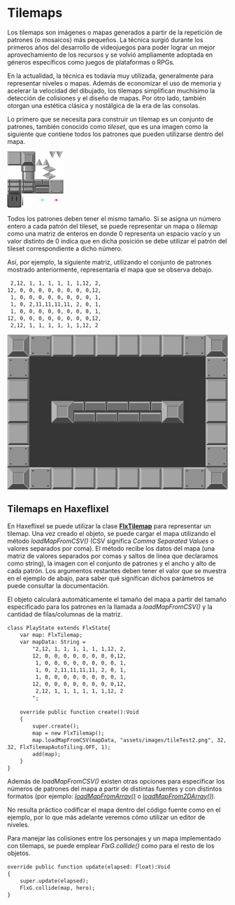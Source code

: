 # Tilemaps

Los tilemaps son imágenes o mapas generados a partir de la repetición de patrones (o mosaicos) más pequeños. La técnica surgió durante los primeros años del desarrollo de videojuegos para poder lograr un mejor aprovechamiento de los recursos y se volvió ampliamente adoptada en géneros específicos como juegos de plataformas o RPGs.

En la actualidad, la técnica es todavía muy utilizada, generalmente para representar niveles o mapas. Además de economizar el uso de memoria y acelerar la velocidad del dibujado, los tilemaps simplifican muchísimo la detección de colisiones y el diseño de mapas. Por otro lado, también otorgan una estética clásica y nostálgica de la era de las consolas.

Lo primero que se necesita para construir un tilemap es un conjunto de patrones, también conocido como *tileset*, que es una imagen como la siguiente que contiene todos los patrones que pueden utilizarse dentro del mapa.

![](https://raw.githubusercontent.com/pabab/pvj2_fichunl_new/master/apuntes/assets/img/tileTest2.png)

Todos los patrones deben tener el mismo tamaño. Si se asigna un número entero a cada patrón del tileset, se puede representar un mapa o *tilemap* como una matriz de enteros en donde 0 representa un espacio vacío y un valor distinto de 0 indica que en dicha posición se debe utilizar el patrón del tileset correspondiente a dicho número.

Así, por ejemplo, la siguiente matriz, utilizando el conjunto de patrones mostrado anteriormente, representaría el mapa que se observa debajo.

```
 2,12, 1, 1, 1, 1, 1, 1,12, 2,
12, 0, 0, 0, 0, 0, 0, 0, 0,12,
 1, 0, 0, 0, 0, 0, 0, 0, 0, 1,
 1, 0, 2,11,11,11,11, 2, 0, 1,
 1, 0, 0, 0, 0, 0, 0, 0, 0, 1,
12, 0, 0, 0, 0, 0, 0, 0, 0,12,
 2,12, 1, 1, 1, 1, 1, 1,12, 2
```

![](https://raw.githubusercontent.com/pabab/pvj2_fichunl_new/master/apuntes/assets/img/simple_tilemap.png)


## Tilemaps en Haxeflixel

En Haxeflixel se puede utilizar la clase [**FlxTilemap**](http://api.haxeflixel.com/flixel/tile/FlxBaseTilemap.html) para representar un tilemap.
Una vez creado el objeto, se puede cargar el mapa utilizando el método *loadMapFromCSV()* (CSV significa *Comma Separated Values* o valores separados por coma). El método recibe los datos del mapa (una matriz de valores separados por comas y saltos de línea que declaramos como string), la imagen con el conjunto de patrones y el ancho y alto de cada patrón. Los argumentos restantes deben tener el valor que se muestra en el ejemplo de abajo, para saber qué significan dichos parámetros se puede consultar la documentación.

El objeto calculará automáticamente el tamaño del mapa a partir del tamaño especificado para los patrones en la llamada a *loadMapFromCSV()* y la cantidad de filas/columnas de la matriz.

```
class PlayState extends FlxState{
    var map: FlxTilemap;
    var mapData: String = 
        "2,12, 1, 1, 1, 1, 1, 1,12, 2,
        12, 0, 0, 0, 0, 0, 0, 0, 0,12,
         1, 0, 0, 0, 0, 0, 0, 0, 0, 1,
         1, 0, 2,11,11,11,11, 2, 0, 1,
         1, 0, 0, 0, 0, 0, 0, 0, 0, 1,
        12, 0, 0, 0, 0, 0, 0, 0, 0,12,
         2,12, 1, 1, 1, 1, 1, 1,12, 2
        ";

    override public function create():Void
    {
        super.create();
        map = new FlxTilemap();
        map.loadMapFromCSV(mapData, "assets/images/tileTest2.png", 32, 32, FlxTilemapAutoTiling.OFF, 1);
        add(map);
    }
}
```

Además de *loadMapFromCSV()* existen otras opciones para especificar los números de patrones del mapa a partir de distintas fuentes y con distintos formatos (por ejemplo: [*loadMapFromArray()*](http://api.haxeflixel.com/flixel/tile/FlxBaseTilemap.html#loadMapFromArray) o [*loadMapFrom2DArray()*](http://api.haxeflixel.com/flixel/tile/FlxBaseTilemap.html#loadMapFrom2DArray)).

No resulta práctico codificar el mapa dentro del código fuente como en el ejemplo, por lo que más adelante veremos cómo utilizar un editor de niveles.

Para manejar las colisiones entre los personajes y un mapa implementado con tilemaps, se puede emplear *FlxG.collide()* como para el resto de los objetos.

```
override public function update(elapsed: Float):Void
{
    super.update(elapsed);
    FlxG.collide(map, hero);
}
```